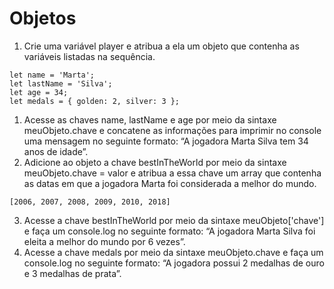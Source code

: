 # Objetos

1. Crie uma variável player e atribua a ela um objeto que contenha as variáveis listadas na sequência.

```
let name = 'Marta';
let lastName = 'Silva';
let age = 34;
let medals = { golden: 2, silver: 3 };
```

1. Acesse as chaves name, lastName e age por meio da sintaxe meuObjeto.chave e concatene as informações para imprimir no console uma mensagem no seguinte formato: “A jogadora Marta Silva tem 34 anos de idade”.
2. Adicione ao objeto a chave bestInTheWorld por meio da sintaxe meuObjeto.chave = valor e atribua a essa chave um array que contenha as datas em que a jogadora Marta foi considerada a melhor do mundo.
```
[2006, 2007, 2008, 2009, 2010, 2018]
```
3. Acesse a chave bestInTheWorld por meio da sintaxe meuObjeto['chave'] e faça um console.log no seguinte formato: “A jogadora Marta Silva foi eleita a melhor do mundo por 6 vezes”.
4. Acesse a chave medals por meio da sintaxe meuObjeto.chave e faça um console.log no seguinte formato: “A jogadora possui 2 medalhas de ouro e 3 medalhas de prata”.
